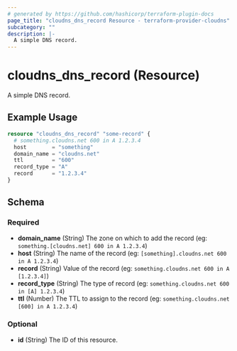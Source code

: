 ```yaml
---
# generated by https://github.com/hashicorp/terraform-plugin-docs
page_title: "cloudns_dns_record Resource - terraform-provider-cloudns"
subcategory: ""
description: |-
  A simple DNS record.
---
```


# cloudns_dns_record (Resource)

A simple DNS record.

## Example Usage

```terraform
resource "cloudns_dns_record" "some-record" {
  # something.cloudns.net 600 in A 1.2.3.4
  host        = "something"
  domain_name = "cloudns.net"
  ttl         = "600"
  record_type = "A"
  record      = "1.2.3.4"
}
```

<!-- schema generated by tfplugindocs -->
## Schema

### Required

- **domain_name** (String) The zone on which to add the record (eg: `something.[cloudns.net] 600 in A 1.2.3.4`)
- **host** (String) The name of the record (eg: `[something].cloudns.net 600 in A 1.2.3.4`)
- **record** (String) Value of the record (eg: `something.cloudns.net 600 in A [1.2.3.4]`)
- **record_type** (String) The type of record (eg: `something.cloudns.net 600 in [A] 1.2.3.4`)
- **ttl** (Number) The TTL to assign to the record (eg: `something.cloudns.net [600] in A 1.2.3.4`)

### Optional

- **id** (String) The ID of this resource.


